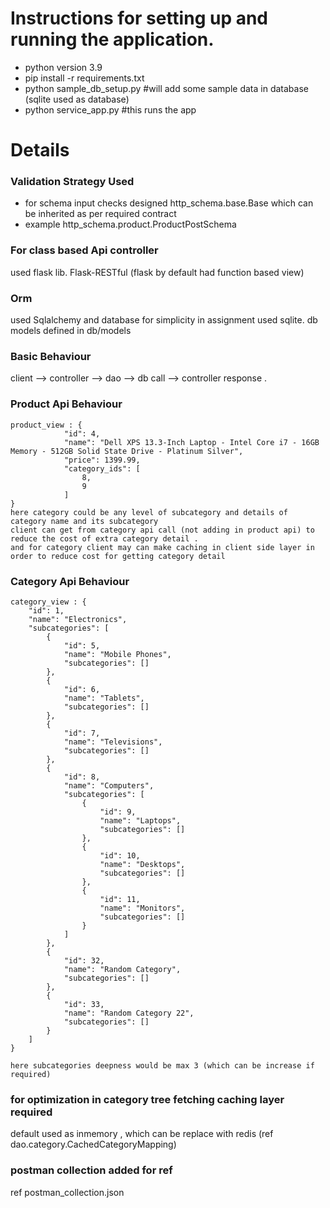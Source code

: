 #   Instructions for setting up and running the application.
* python version 3.9
* pip install -r requirements.txt
* python sample_db_setup.py #will add some sample data in database (sqlite used as database)
* python service_app.py #this runs the app

# Details
### Validation Strategy Used
* for schema input checks designed http_schema.base.Base which can be inherited as per required contract
* example http_schema.product.ProductPostSchema


### For class based Api controller 
used flask lib.  Flask-RESTful (flask by default had function based view)


### Orm
used Sqlalchemy and database for simplicity in assignment used sqlite.
db models defined in db/models

### Basic Behaviour
client --> controller --> dao --> db call --> controller response .

### Product Api Behaviour
```
product_view : {
            "id": 4,
            "name": "Dell XPS 13.3-Inch Laptop - Intel Core i7 - 16GB Memory - 512GB Solid State Drive - Platinum Silver",
            "price": 1399.99,
            "category_ids": [
                8,
                9
            ]
}
here category could be any level of subcategory and details of category name and its subcategory
client can get from category api call (not adding in product api) to reduce the cost of extra category detail .
and for category client may can make caching in client side layer in order to reduce cost for getting category detail
```

### Category Api Behaviour
```
category_view : {
    "id": 1,
    "name": "Electronics",
    "subcategories": [
        {
            "id": 5,
            "name": "Mobile Phones",
            "subcategories": []
        },
        {
            "id": 6,
            "name": "Tablets",
            "subcategories": []
        },
        {
            "id": 7,
            "name": "Televisions",
            "subcategories": []
        },
        {
            "id": 8,
            "name": "Computers",
            "subcategories": [
                {
                    "id": 9,
                    "name": "Laptops",
                    "subcategories": []
                },
                {
                    "id": 10,
                    "name": "Desktops",
                    "subcategories": []
                },
                {
                    "id": 11,
                    "name": "Monitors",
                    "subcategories": []
                }
            ]
        },
        {
            "id": 32,
            "name": "Random Category",
            "subcategories": []
        },
        {
            "id": 33,
            "name": "Random Category 22",
            "subcategories": []
        }
    ]
}

here subcategories deepness would be max 3 (which can be increase if required)
```

### for optimization in category tree fetching caching layer required
default used as inmemory , which can be replace with redis (ref dao.category.CachedCategoryMapping)

### postman collection added for ref
ref postman_collection.json 
